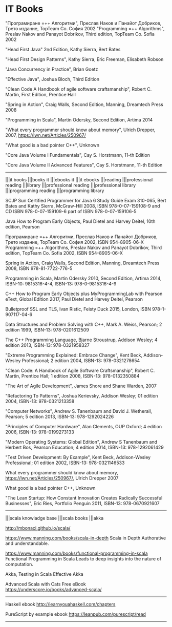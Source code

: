 # IT Books

"Програмиране =++ Алгоритми", Преслав Наков и Панайот Добриков, Трето издание, TopTeam Co. София 2002
"Programming =++ Algorithms", Preslav Nakov and Panayot Dobrikov, Third edition, TopTeam Co. Sofia 2002

"Head First Java" 2nd Edition, Kathy Sierra, Bert Bates

"Head First Design Patterns", Kathy Sierra, Eric Freeman, Elisabeth Robson

"Java Concurrency in Practice", Brian Goetz

"Effective Java", Joshua Bloch, Third Edition

"Clean Code A Handbook of agile software craftsmanship", Robert C. Martin, First Edition, Prentice Hall

"Spring in Action", Craig Walls, Second Edition, Manning, Dreamtech Press 2008

"Programming in Scala", Martin Odersky, Second Edition, Artima 2014

"What every programmer should know about memory",  Ulrich Drepper, 2007, <https://lwn.net/Articles/250967/>

"What good is a bad pointer C++", Unknown

"Core Java Volume I Fundamentals", Cay S. Horstmann, 11-th Edition

"Core Java Volume II Advanced Features", Cay S. Horstmann, 11-th Edition

---

|||it books
|||books it
|||ebooks it
|||it ebooks
|||reading
|||professional reading
|||library
|||professional reading |||professional library |||programming reading |||programming library

SCJP Sun Certified Programmer for Java 6 Study Guide Exam 310-065, Bert Bates and Kathy Sierra, McGraw-Hill 2008, ISBN 978-0-07-159108-9 and CD ISBN 978-0-07-159109-6 part of ISBN 978-0-07-159106-5

Java How to Program Early Objects, Paul Dietel and Harvey Deitel, 10th edition, Pearson

Програмиране =++ Алгоритми, Преслав Наков и Панайот Добриков, Трето издание, TopTeam Co. София 2002, ISBN 954-8905-06-X
Programming =++ Algorithms, Preslav Nakov and Panayot Dobrikov, Third edition, TopTeam Co. Sofia 2002, ISBN 954-8905-06-X

Spring in Action, Craig Walls, Second Edition, Manning, Dreamtech Press 2008, ISBN 978-81-7722-776-5

Programming in Scala, Martin Odersky 2010, Second Edition, Artima 2014, ISBN-10: 9815316-4-4, ISBN-13: 978-0-9815316-4-9

C++ How to Program Early Objects plus MyProgrammingLab with Pearson eText, Global Edition 2017, Paul Dietel and Harvey Deitel, Pearson

Bulletproof SSL and TLS, Ivan Ristic, Feisty Duck 2015, London, ISBN 978-1-907117-04-6

Data Structures and Problem Solving with C++, Mark A. Weiss, Pearson; 2 edition 1999, ISBN-13: 978-0201612509

The C++ Programming Language, Bjarne Stroustrup, Addison Wesley; 4 edition 2013, ISBN-13: 978-0321958327

"Extreme Programming Explained: Embrace Change", Kent Beck, Addison-Wesley Professional; 2 edition 2004, ISBN-13: 978-0321278654

"Clean Code: A Handbook of Agile Software Craftsmanship", Robert C. Martin, Prentice Hall; 1 edition 2008, ISBN-13: 978-0132350884

"The Art of Agile Development", James Shore and Shane Warden, 2007

"Refactoring To Patterns", Joshua Kerievsky, Addison Wesley; 01 edition 2004, ISBN-13: 978-0321213358

"Computer Networks", Andrew S. Tanenbaum and David J. Wetherall, Pearson; 5 edition 2013, ISBN-13: 978-1292024226

"Principles of Computer Hardware", Alan Clements, OUP Oxford; 4 edition 2006, ISBN-13: 978-0199273133

"Modern Operating Systems: Global Edition", Andrew S Tanenbaum and Herbert Bos, Pearson Education; 4 edition 2014, ISBN-13: 978-1292061429

"Test Driven Development: By Example", Kent Beck, Addison-Wesley Professional; 01 edition 2002, ISBN-13: 978-0321146533

What every programmer should know about memory, https://lwn.net/Articles/250967/, Ulrich Drepper 2007

What good is a bad pointer C++, Unknown

"The Lean Startup: How Constant Innovation Creates Radically Successful Businesses", Eric Ries, Portfolio Penguin 2011, ISBN-13: 978-0670921607

---

|||scala knowladge base
|||scala books
|||akka

<http://mbonaci.github.io/scala/>

<https://www.manning.com/books/scala-in-depth>
Scala in Depth
Authorative and understandable.

<https://www.manning.com/books/functional-programming-in-scala>
Functional Programming in Scala
Leads to deep insights into the nature of computation.

Akka, Testing in Scala
Effective Akka

Advanced Scala with Cats Free eBook
<https://underscore.io/books/advanced-scala/>

---

Haskell ebook
<http://learnyouahaskell.com/chapters>

PureScript by example ebook
<https://leanpub.com/purescript/read>

---
